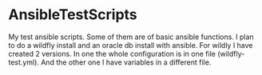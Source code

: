 # AnsibleTestScripts
My test ansible scripts. Some of them are of basic ansible functions.
I plan to do a wildfly install and an oracle db install with ansible.
For wildly I have created 2 versions. In one the whole configuration is
in one file (wildfly-test.yml). And the other one I have variables in a
different file.
